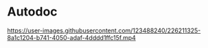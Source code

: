 # Autodoc



https://user-images.githubusercontent.com/123488240/226211325-8a1c1204-b741-4050-adaf-4dddd1ffc15f.mp4



